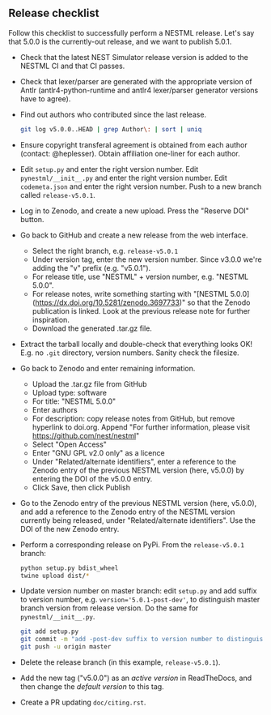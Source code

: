 Release checklist
-----------------

Follow this checklist to successfully perform a NESTML release. Let's say that 5.0.0 is the currently-out release, and we want to publish 5.0.1.

- Check that the latest NEST Simulator release version is added to the NESTML CI and that CI passes.

- Check that lexer/parser are generated with the appropriate version of Antlr (antlr4-python-runtime and antlr4 lexer/parser generator versions have to agree).

- Find out authors who contributed since the last release.

  ```bash
  git log v5.0.0..HEAD | grep Author\: | sort | uniq
  ```

- Ensure copyright transferal agreement is obtained from each author (contact: @heplesser). Obtain affiliation one-liner for each author.

- Edit `setup.py` and enter the right version number. Edit `pynestml/__init__.py` and enter the right version number. Edit `codemeta.json` and enter the right version number. Push to a new branch called `release-v5.0.1`.

- Log in to Zenodo, and create a new upload. Press the "Reserve DOI" button.

- Go back to GitHub and create a new release from the web interface. 
  - Select the right branch, e.g. `release-v5.0.1`
  - Under version tag, enter the new version number. Since v3.0.0 we're adding the "v" prefix (e.g. "v5.0.1").
  - For release title, use "NESTML" + version number, e.g. "NESTML 5.0.0".
  - For release notes, write something starting with "\[NESTML 5.0.0\](https://dx.doi.org/10.5281/zenodo.3697733)" so that the Zenodo publication is linked. Look at the previous release note for further inspiration.
  - Download the generated .tar.gz file.

- Extract the tarball locally and double-check that everything looks OK! E.g. no `.git` directory, version numbers. Sanity check the filesize.

- Go back to Zenodo and enter remaining information.
  - Upload the .tar.gz file from GitHub
  - Upload type: software
  - For title: "NESTML 5.0.0"
  - Enter authors
  - For description: copy release notes from GitHub, but remove hyperlink to doi.org. Append "For further information, please visit https://github.com/nest/nestml"
  - Select "Open Access"
  - Enter "GNU GPL v2.0 only" as a licence
  - Under "Related/alternate identifiers", enter a reference to the Zenodo entry of the previous NESTML version (here, v5.0.0) by entering the DOI of the v5.0.0 entry.
  - Click Save, then click Publish

- Go to the Zenodo entry of the previous NESTML version (here, v5.0.0), and add a reference to the Zenodo entry of the NESTML version currently being released, under "Related/alternate identifiers". Use the DOI of the new Zenodo entry.

- Perform a corresponding release on PyPi. From the `release-v5.0.1` branch:

  ```bash
  python setup.py bdist_wheel
  twine upload dist/*
  ```

- Update version number on master branch: edit `setup.py` and add suffix to version number, e.g. `version='5.0.1-post-dev'`, to distinguish master branch version from release version. Do the same for `pynestml/__init__.py`.

  ```bash
  git add setup.py
  git commit -m "add -post-dev suffix to version number to distinguish master branch version from release version"
  git push -u origin master
  ```

- Delete the release branch (in this example, `release-v5.0.1`).
- Add the new tag ("v5.0.0") as an _active version_ in ReadTheDocs, and then change the _default version_ to this tag.
- Create a PR updating ``doc/citing.rst``.
